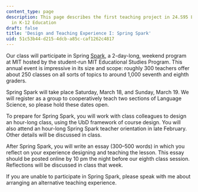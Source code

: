 ```yaml
---
content_type: page
description: This page describes the first teaching project in 24.S95 Linguistics
  in K-12 Education
draft: false
title: 'Design and Teaching Experience I: Spring Spark'
uid: 51c53b44-d215-4dcb-a85c-caf1262c4817
---
```

Our class will participate in Spring [Spark](https://cua.mit.edu/events/spark-2024/), a 2-day-long, weekend program at MIT hosted by the student-run MIT Educational Studies Program. This annual event is impressive in its size and scope: roughly 300 teachers offer about 250 classes on all sorts of topics to around 1,000 seventh and eighth graders.

Spring Spark will take place Saturday, March 18, and Sunday, March 19. We will register as a group to cooperatively teach two sections of Language Science, so please hold these dates open.

To prepare for Spring Spark, you will work with class colleagues to design an hour-long class, using the UbD framework of course design. You will also attend an hour-long Spring Spark teacher orientation in late February. Other details will be discussed in class. 

After Spring Spark, you will write an essay (300–500 words) in which you reflect on your experience designing and teaching the lesson. This essay should be posted online by 10 pm the night before our eighth class session. Reflections will be discussed in class that week.

If you are unable to participate in Spring Spark, please speak with me about arranging an alternative teaching experience.